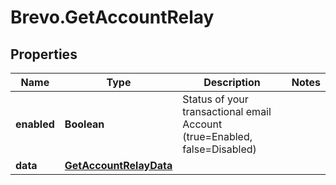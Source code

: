 # Brevo.GetAccountRelay

## Properties
Name | Type | Description | Notes
------------ | ------------- | ------------- | -------------
**enabled** | **Boolean** | Status of your transactional email Account (true=Enabled, false=Disabled) | 
**data** | [**GetAccountRelayData**](GetAccountRelayData.md) |  | 


